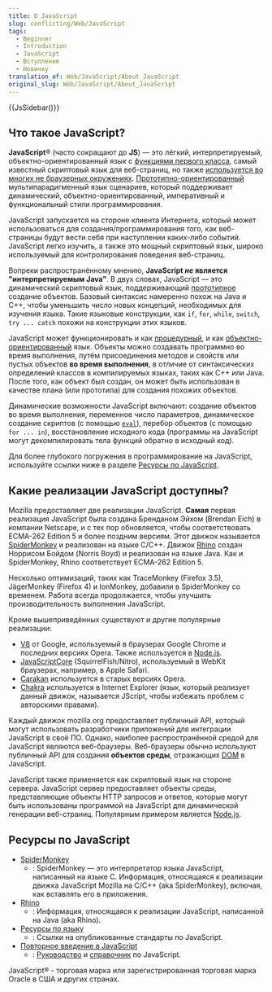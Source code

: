 ```yaml
---
title: О JavaScript
slug: conflicting/Web/JavaScript
tags:
  - Beginner
  - Introduction
  - JavaScript
  - Вступление
  - Новичку
translation_of: Web/JavaScript/About_JavaScript
original_slug: Web/JavaScript/About_JavaScript
---
```


{{JsSidebar()}}

## Что такое JavaScript?

**JavaScript**® (часто сокращают до **JS**) — это лёгкий, интерпретируемый, объектно-ориентированный язык с [функциями первого класса](https://en.wikipedia.org/wiki/First-class_functions), самый известный скриптовый язык для веб-страниц, но также [используется во многих не браузерных окружениях](https://en.wikipedia.org/wiki/JavaScript#Uses_outside_web_pages). [Прототипно-ориентированный](<https://en.wikipedia.org/wiki/Prototype-based_programming>) мультипарадигменный язык сценариев, который поддерживает динамический, объектно-ориентированный, императивный и функциональный стили программирования.

JavaScript запускается на стороне клиента Интернета, который может использоваться для создания/программирования того, как веб-страницы будут вести себя при наступлении каких-либо событий. JavaScript легко изучить, а также это мощный скриптовый язык, широко используемый для контролирования поведения веб-страниц.

Вопреки распространённому мнению, **JavaScript _не_ является "интерпретируемым Java"**. В двух словах, JavaScript — это динамический скриптовый язык, поддерживающий [прототипное](/ru/docs/Web/JavaScript/Guide/Details_of_the_Object_Model#Class-Based_vs._Prototype-Based_Languages) создание объектов. Базовый синтаксис намеренно похож на Java и C++, чтобы уменьшить число новых концепций, необходимых для изучения языка. Такие языковые конструкции, как `if`, `for`, `while`, `switch`, `try ... catch` похожи на конструкции этих языков.

JavaScript может функционировать и как [процедурный](https://ru.wikipedia.org/wiki/Процедурное_программирование), и как [объектно-ориентированный](/ru/docs/Web/JavaScript/Introduction_to_Object-Oriented_JavaScript) язык. Объекты можно создавать программно во время выполнения, путём присоединения методов и свойств или пустых объектов **во время выполнения**, в отличие от синтаксических определений классов в компилируемых языках, таких как С++ или Java. После того, как объект был создан, он может быть использован в качестве плана (или прототипа) для создания похожих объектов.

Динамические возможности JavaScript включают: создание объектов во время выполнения, переменное число параметров, динамическое создание скриптов (с помощью [`eval`](/ru/docs/Web/JavaScript/Reference/Global_Objects/eval)), перебор объектов (с помощью `for ... in`), восстановление исходного кода (программы на JavaScript могут декомпилировать тела функций обратно в исходный код).

Для более глубокого погружения в программирование на JavaScript, используйте ссылки ниже в разделе [Ресурсы по JavaScript](/ru/docs/Web/JavaScript/%D0%9E_JavaScript#Ресурсы_по_JavaScript).

## Какие реализации JavaScript доступны?

Mozilla предоставляет две реализации JavaScript. **Самая** первая реализация JavaScript была создана Бренданом Эйхом (Brendan Eich) в компании Netscape, и с тех пор обновляется, чтобы соответствовать ECMA-262 Edition 5 и более поздним версиям. Этот движок называется [SpiderMonkey](/ru/docs/SpiderMonkey) и реализован на языке C/C++. Движок [Rhino](/ru/docs/Rhino) создан Норрисом Бойдом (Norris Boyd) и реализован на языке Java. Как и SpiderMonkey, Rhino соответствует ECMA-262 Edition 5.

Несколько оптимизаций, таких как TraceMonkey (Firefox 3.5), JägerMonkey (Firefox 4) и IonMonkey, добавили в SpiderMonkey со временем. Работа всегда продолжается, чтобы улучшить производительность выполнения JavaScript.

Кроме вышеприведённых существуют и другие популярные реализации:

- [V8](https://code.google.com/p/v8/) от Google, используемый в браузерах Google Chrome и последних версиях Opera. Также используется в [Node.js](http://nodejs.org/).
- [JavaScriptCore](http://www.webkit.org/projects/javascript/index.html) (SquirrelFish/Nitro), используемый в WebKit браузерах, например, в Apple Safari.
- [Carakan](https://dev.opera.com/blog/carakan/) используется в старых версиях Opera.
- [Chakra](http://en.wikipedia.org/wiki/Chakra_%28JScript_engine%29) используется в Internet Explorer (язык, который реализует данный движок, называется JScript, чтобы избежать проблем с авторскими правами).

Каждый движок mozilla.org предоставляет публичный API, который могут использовать разработчики приложений для интеграции JavaScript в своё ПО. Однако, наиболее распространённой средой для JavaScript являются веб-браузеры. Веб-браузеры обычно используют публичный API для создания **объектов среды**, отражающих [DOM](http://www.w3.org/DOM/) в JavaScript.

JavaScript также применяется как скриптовый язык на стороне сервера. JavaScript сервер предоставляет объекты среды, представляющие объекты HTTP запросов и ответов, которые могут быть использованы программой на JavaScript для динамической генерации веб-страниц. Популярным примером является [Node.js](http://nodejs.org/).

## Ресурсы по JavaScript

- [SpiderMonkey](/ru/docs/SpiderMonkey)
  - : SpiderMonkey — это интерпретатор языка JavaScript, написанный на языке C. Информация, относящаяся к реализации движка JavaScript Mozilla на C/C++ (aka SpiderMonkey), включая, как вставлять его в приложения.
- [Rhino](/ru/docs/Rhino)
  - : Информация, относящаяся к реализации JavaScript, написанной на Java (aka Rhino).
- [Ресурсы по языку](/ru/docs/Web/JavaScript/Language_Resources)
  - : Ссылки на опубликованные стандарты по JavaScript.
- [Повторное введение в JavaScript](/ru/docs/Web/JavaScript/A_re-introduction_to_JavaScript)
  - : [Руководство](/ru/docs/Web/JavaScript/Guide) и [справочник](/ru/docs/Web/JavaScript/Reference) по JavaScript.

JavaScript® - торговая марка или зарегистрированная торговая марка Oracle в США и других странах.
